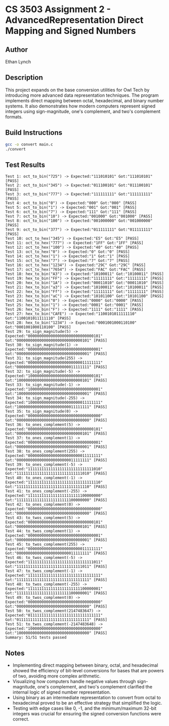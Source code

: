 # CS 3503 Assignment 2 - AdvancedRepresentation Direct Mapping and Signed Numbers

## Author
Ethan Lynch

## Description
This project expands on the base conversion utilities for Owl Tech by introducing more advanced data representation techniques. The program implements direct mapping between octal, hexadecimal, and binary number systems. It also demonstrates how modern computers represent signed integers using sign-magnitude, one's complement, and two's complement formats.

## Build Instructions
```bash
gcc -o convert main.c
./convert
```
## Test Results
```
Test 1: oct_to_bin("725") -> Expected:"111010101" Got:"111010101" [PASS]
Test 2: oct_to_bin("345") -> Expected:"011100101" Got:"011100101" [PASS]
Test 3: oct_to_bin("777") -> Expected:"111111111" Got:"111111111" [PASS]
Test 4: oct_to_bin("0") -> Expected:"000" Got:"000" [PASS]
Test 5: oct_to_bin("1") -> Expected:"001" Got:"001" [PASS]
Test 6: oct_to_bin("7") -> Expected:"111" Got:"111" [PASS]
Test 7: oct_to_bin("10") -> Expected:"001000" Got:"001000" [PASS]
Test 8: oct_to_bin("100") -> Expected:"001000000" Got:"001000000" [PASS]
Test 9: oct_to_bin("377") -> Expected:"011111111" Got:"011111111" [PASS]
Test 10: oct_to_hex("345") -> Expected:"E5" Got:"E5" [PASS]
Test 11: oct_to_hex("777") -> Expected:"1FF" Got:"1FF" [PASS]
Test 12: oct_to_hex("100") -> Expected:"40" Got:"40" [PASS]
Test 13: oct_to_hex("0") -> Expected:"0" Got:"0" [PASS]
Test 14: oct_to_hex("1") -> Expected:"1" Got:"1" [PASS]
Test 15: oct_to_hex("7") -> Expected:"7" Got:"7" [PASS]
Test 16: oct_to_hex("1234") -> Expected:"29C" Got:"29C" [PASS]
Test 17: oct_to_hex("7654") -> Expected:"FAC" Got:"FAC" [PASS]
Test 18: hex_to_bin("A3") -> Expected:"10100011" Got:"10100011" [PASS]
Test 19: hex_to_bin("FF") -> Expected:"11111111" Got:"11111111" [PASS]
Test 20: hex_to_bin("1A") -> Expected:"00011010" Got:"00011010" [PASS]
Test 21: hex_to_bin("a3") -> Expected:"10100011" Got:"10100011" [PASS]
Test 22: hex_to_bin("Ff") -> Expected:"11111111" Got:"11111111" [PASS]
Test 23: hex_to_bin("aC") -> Expected:"10101100" Got:"10101100" [PASS]
Test 24: hex_to_bin("0") -> Expected:"0000" Got:"0000" [PASS]
Test 25: hex_to_bin("1") -> Expected:"0001" Got:"0001" [PASS]
Test 26: hex_to_bin("F") -> Expected:"1111" Got:"1111" [PASS]
Test 27: hex_to_bin("CAFE") -> Expected:"1100101011111110" Got:"1100101011111110" [PASS]
Test 28: hex_to_bin("1234") -> Expected:"0001001000110100" Got:"0001001000110100" [PASS]
Test 29: to_sign_magnitude(5) -> Expected:"00000000000000000000000000000101" Got:"00000000000000000000000000000101" [PASS]
Test 30: to_sign_magnitude(1) -> Expected:"00000000000000000000000000000001" Got:"00000000000000000000000000000001" [PASS]
Test 31: to_sign_magnitude(255) -> Expected:"00000000000000000000000011111111" Got:"00000000000000000000000011111111" [PASS]
Test 32: to_sign_magnitude(-5) -> Expected:"10000000000000000000000000000101" Got:"10000000000000000000000000000101" [PASS]
Test 33: to_sign_magnitude(-1) -> Expected:"10000000000000000000000000000001" Got:"10000000000000000000000000000001" [PASS]
Test 34: to_sign_magnitude(-255) -> Expected:"10000000000000000000000011111111" Got:"10000000000000000000000011111111" [PASS]
Test 35: to_sign_magnitude(0) -> Expected:"00000000000000000000000000000000" Got:"00000000000000000000000000000000" [PASS]
Test 36: to_ones_complement(5) -> Expected:"00000000000000000000000000000101" Got:"00000000000000000000000000000101" [PASS]
Test 37: to_ones_complement(1) -> Expected:"00000000000000000000000000000001" Got:"00000000000000000000000000000001" [PASS]
Test 38: to_ones_complement(255) -> Expected:"00000000000000000000000011111111" Got:"00000000000000000000000011111111" [PASS]
Test 39: to_ones_complement(-5) -> Expected:"11111111111111111111111111111010" Got:"11111111111111111111111111111010" [PASS]
Test 40: to_ones_complement(-1) -> Expected:"11111111111111111111111111111110" Got:"11111111111111111111111111111110" [PASS]
Test 41: to_ones_complement(-255) -> Expected:"11111111111111111111111100000000" Got:"11111111111111111111111100000000" [PASS]
Test 42: to_ones_complement(0) -> Expected:"00000000000000000000000000000000" Got:"00000000000000000000000000000000" [PASS]
Test 43: to_twos_complement(5) -> Expected:"00000000000000000000000000000101" Got:"00000000000000000000000000000101" [PASS]
Test 44: to_twos_complement(1) -> Expected:"00000000000000000000000000000001" Got:"00000000000000000000000000000001" [PASS]
Test 45: to_twos_complement(255) -> Expected:"00000000000000000000000011111111" Got:"00000000000000000000000011111111" [PASS]
Test 46: to_twos_complement(-5) -> Expected:"11111111111111111111111111111011" Got:"11111111111111111111111111111011" [PASS]
Test 47: to_twos_complement(-1) -> Expected:"11111111111111111111111111111111" Got:"11111111111111111111111111111111" [PASS]
Test 48: to_twos_complement(-255) -> Expected:"11111111111111111111111100000001" Got:"11111111111111111111111100000001" [PASS]
Test 49: to_twos_complement(0) -> Expected:"00000000000000000000000000000000" Got:"00000000000000000000000000000000" [PASS]
Test 50: to_twos_complement(2147483647) -> Expected:"01111111111111111111111111111111" Got:"01111111111111111111111111111111" [PASS]
Test 51: to_twos_complement(-2147483648) -> Expected:"10000000000000000000000000000000" Got:"10000000000000000000000000000000" [PASS]
Summary: 51/51 tests passed
```

## Notes
 - Implementing direct mapping between binary, octal, and hexadecimal showed the efficiency of bit-level conversions for bases that are powers of two,
 avoiding more complex arithmetic.
 - Visualizing how computers handle negative values through sign-magnitude, one's complement, and two's complement clarified the internal logic of
 signed number representation.
 - Using binary as an intermediate representation to convert from octal to hexadecimal proved to be an effective strategy that simplified the logic.
 - Testing with edge cases like 0, -1, and the minimum/maximum 32-bit integers was crucial for ensuring the signed conversion functions were
 correct.